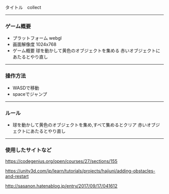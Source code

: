 タイトル　collect




---


### ゲーム概要
- プラットフォーム
webgl
- 画面解像度
1024x768
- ゲーム概要
球を動かして黄色のオブジェクトを集める
赤いオブジェクトにあたるとやり直し

---


### 操作方法
- WASDで移動
- spaceでジャンプ


---


### ルール
- 球を動かして黄色のオブジェクトを集め,すべて集めるとクリア
赤いオブジェクトにあたるとやり直し

---

### 使用したサイトなど
https://codegenius.org/open/courses/27/sections/155

https://unity3d.com/jp/learn/tutorials/projects/hajiuni/adding-obstacles-and-restart

http://sasanon.hatenablog.jp/entry/2017/09/17/041612
